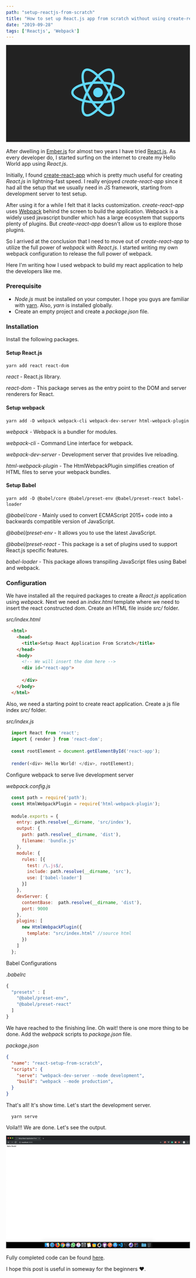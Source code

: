 ```yaml
---
path: "setup-reactjs-from-scratch"
title: "How to set up React.js app from scratch without using create-react-app?"
date: "2019-09-28"
tags: ['Reactjs', 'Webpack']
---
```


![React](./react.png)

After dwelling in [Ember.js](https://www.emberjs.com) for almost two years I have tried [React.js](https://reactjs.org/). As every developer do, I started surfing on the internet to create my Hello World app using _React.js_. 

Initially, I found [create-react-app](https://reactjs.org/docs/create-a-new-react-app.html) which is pretty much useful for creating _React.js_ in lightning-fast speed. I really enjoyed _create-react-app_ since it had all the setup that we usually need in JS framework, starting from development server to test setup.

After using it for a while I felt that it lacks customization. _create-react-app_ uses [Webpack](https://webpack.js.org/) behind the screen to build the application. Webpack is a widely used javascript bundler which has a large ecosystem that supports plenty of plugins. But _create-react-app_ doesn't allow us to explore those plugins. 

So I arrived at the conclusion that I need to move out of _create-react-app_ to utilize the full power of _webpack_ with _React.js_. I started writing my own webpack configuration to release the full power of webpack.

Here I'm writing how I used webpack to build my react application to help the developers like me.  

### Prerequisite

* _Node.js_ must be installed on your computer. I hope you guys are familiar with [yarn](https://yarnpkg.com/lang/en/). Also, _yarn_ is installed globally.
* Create an empty project and create a _package.json_ file.  
  
  
### Installation

Install the following packages.

#### Setup React.js

```shell
yarn add react react-dom
```

_react_ - React.js library.

_react-dom_ - This package serves as the entry point to the DOM and server renderers for React.  
  
  
#### Setup webpack

```shell
yarn add -D webpack webpack-cli webpack-dev-server html-webpack-plugin
```  

_webpack_ - Webpack is a bundler for modules.

_webpack-cli_ - Command Line interface for webpack.

_webpack-dev-server_ - Development server that provides live reloading.

_html-webpack-plugin_ - The HtmlWebpackPlugin simplifies creation of HTML files to serve your webpack bundles.

#### Setup Babel

```shell
yarn add -D @babel/core @babel/preset-env @babel/preset-react babel-loader
```  

_@babel/core_ - Mainly used to convert ECMAScript 2015+ code into a backwards compatible version of JavaScript.

_@babel/preset-env_ - It allows you to use the latest JavaScript.

_@babel/preset-react_ - This package is a set of plugins used to support React.js specific features.

_babel-loader_ - This package allows transpiling JavaScript files using Babel and webpack.
  
### Configuration

We have installed all the required packages to create a _React.js_ application using _webpack_. Next we need an _index.html_ template where we need to insert the react constructed dom. Create an HTML file inside _src/_ folder.  

_src/index.html_
```html
  <html>
    <head>
      <title>Setup React Application From Scratch</title>
    </head>
    <body>
      <!-- We will insert the dom here -->
      <div id="react-app">

      </div>
    </body>
  </html>
```


Also, we need a starting point to create react application. Create a js file index _src/_ folder.  

_src/index.js_ 
```js
  import React from 'react';
  import { render } from 'react-dom';

  const rootElement = document.getElementById('react-app');

  render(<div> Hello World! </div>, rootElement);
```

Configure webpack to serve live development server

_webpack.config.js_
```js
  const path = require('path');
  const HtmlWebpackPlugin = require('html-webpack-plugin');

  module.exports = {
    entry: path.resolve(__dirname, 'src/index'),
    output: {
      path: path.resolve(__dirname, 'dist'),
      filename: 'bundle.js'
    },
    module: {
      rules: [{
        test: /\.js$/,
        include: path.resolve(__dirname, 'src'),
        use: ['babel-loader']
      }]
    },
    devServer: {
      contentBase:  path.resolve(__dirname, 'dist'),
      port: 9000
    },
    plugins: [
      new HtmlWebpackPlugin({
        template: "src/index.html" //source html
      })
    ]
  };
```


Babel Configurations

_.babelrc_
```js
{
  "presets" : [
    "@babel/preset-env",
    "@babel/preset-react"
  ]
}
``` 
  
We have reached to the finishing line. Oh wait! there is one more thing to be done. Add the _webpack_ scripts to _package.json_ file.


_package.json_
```json
{
  "name": "react-setup-from-scratch",
  "scripts": {
    "serve": "webpack-dev-server --mode development",
    "build": "webpack --mode production",
  }
}
```


That's all! It's show time. Let's start the development server.

```shell
  yarn serve
```  
  
Voila!!! We are done. Let's see the output.

![Development Server](./devserver.png)

Fully completed code can be found [here](https://github.com/theenadayalank/setup-react-from-scratch).

I hope this post is useful in someway for the beginners ❤️. 
